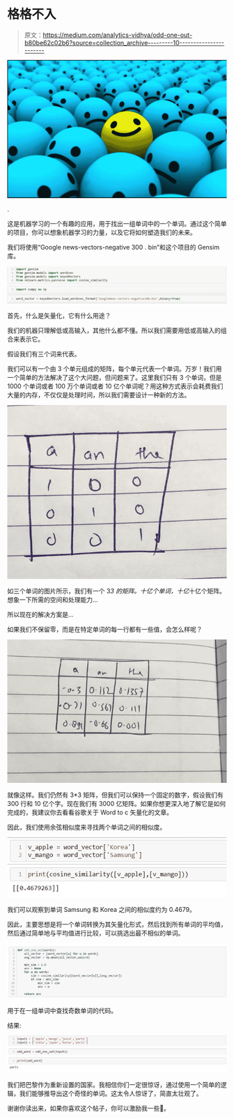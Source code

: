 # 格格不入

> 原文：<https://medium.com/analytics-vidhya/odd-one-out-b80be62c02b6?source=collection_archive---------10----------------------->

![](img/50af8595b35f3a2abe68691e91e6a030.png)

.

这是机器学习的一个有趣的应用，用于找出一组单词中的一个单词。通过这个简单的项目，你可以想象机器学习的力量，以及它将如何塑造我们的未来。

我们将使用“Google news-vectors-negative 300 . bin”和这个项目的 Gensim 库。

![](img/6b4ace4e69848b496b23bfcca9ef85f4.png)

首先，什么是矢量化，它有什么用途？

我们的机器只理解低或高输入，其他什么都不懂。所以我们需要用低或高输入的组合来表示它。

假设我们有三个词来代表。

我们可以有一个由 3 个单元组成的矩阵，每个单元代表一个单词。万岁！我们用一个简单的方法解决了这个大问题，但问题来了。这里我们只有 3 个单词，但是 1000 个单词或者 100 万个单词或者 10 亿个单词呢？用这种方式表示会耗费我们大量的内存，不仅仅是处理时间，所以我们需要设计一种新的方法。

![](img/461a1e7e224fafd87e2a2150134c02bd.png)

如三个单词的图片所示，我们有一个 3*3 的矩阵。十亿个单词，十亿*十亿个矩阵。想象一下所需的空间和处理能力…

所以现在的解决方案是…

如果我们不保留零，而是在特定单词的每一行都有一些值，会怎么样呢？

![](img/53793ebe8089fee39d8511984e57858c.png)

就像这样。我们仍然有 3*3 矩阵，但我们可以保持一个固定的数字，假设我们有 300 行和 10 亿个字。现在我们有 3000 亿矩阵。如果你想更深入地了解它是如何完成的，我建议你去看看谷歌关于 Word to c 矢量化的文章。

因此，我们使用余弦相似度来寻找两个单词之间的相似度。

![](img/c2e5c3ca45a82b418e45e3393f27e625.png)

我们可以观察到单词 Samsung 和 Korea 之间的相似度约为 0.4679。

因此，主要思想是将一个单词转换为其矢量化形式，然后找到所有单词的平均值，然后通过简单地与平均值进行比较，可以挑选出最不相似的单词。

![](img/995654efe410df629bc5a35f68ae5ba5.png)

用于在一组单词中查找奇数单词的代码。

结果:

![](img/bb0c6beacf944b0b5b4ccef0afe9cd66.png)

我们把巴黎作为重新设置的国家。我相信你们一定很惊讶，通过使用一个简单的逻辑，我们能够推导出这个奇怪的单词。这太令人惊讶了，简直太壮观了。

谢谢你读出来，如果你喜欢这个帖子，你可以激励我一些👏。